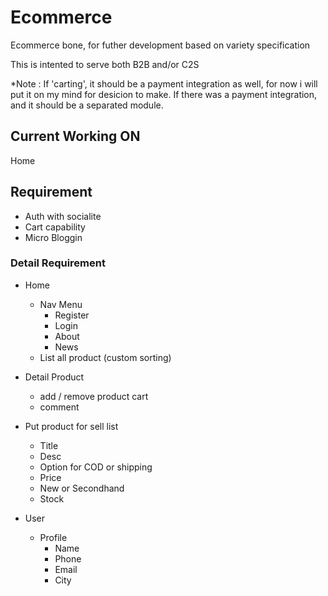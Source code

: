 # Ecommerce

Ecommerce bone, for futher development based on variety specification

This is intented to serve both B2B and/or C2S

*Note : If 'carting', it should be a payment integration as well, for now i will put it on my mind for desicion to make. If there was a payment integration, and it should be a separated module.

## Current Working ON
   Home

## Requirement

- Auth with socialite
- Cart capability 
- Micro Bloggin

### Detail Requirement

- Home

   - Nav Menu
      - Register
      - Login
      - About
      - News
   - List all product (custom sorting)
- Detail Product
   - add / remove product cart
   - comment

- Put product for sell list
   - Title
   - Desc
   - Option for COD or shipping
   - Price
   - New or Secondhand
   - Stock

- User
   - Profile
      - Name
      - Phone
      - Email
      - City
